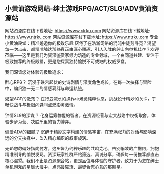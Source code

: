 ## 小黄油游戏网站-绅士游戏RPG/ACT/SLG/ADV黄油资源站

网站资源库在线下载地址: https://www.ntrku.com
网站资源库在线下载地址: https://www.ntrku.com
网站资源库在线下载地址: https://www.ntrku.com
专业小黄油殿堂：精准邂逅你的极致乐趣
厌倦了在浩瀚网络的混沌中徒劳寻觅？渴望每一次点击，都精准触达那些真正由匠心雕琢、引人入胜的绅士向单机佳作？欢迎莅临——这里是我们为资深鉴赏家倾力筑造的专业领域，一个由同道共建、专注于极致推荐的终极殿堂，更是您探索独特愉悦不可或缺的权威罗盘。

我们深谙您对体验的极致追求：

醉心RPG？ 沉浸于跌宕起伏的史诗剧情与深度角色成长，在每一次抉择与冒险中，编织独一无二的情感羁绊与命运轨迹。

渴望ACT的激荡？ 在行云流水的操作中爆发纯粹快感，挑战设计精妙的关卡，于畅快战斗与极限闪避间点燃澎湃激情。

钟情SLG的深谋？ 化身运筹帷幄的智者，在资源经营与宏大战略中权衡取舍，体验步步为营、决胜千里的智力博弈。

偏爱ADV的细腻？ 沉醉于精妙文字构建的情感宇宙，在充满张力的对话与影响深远的分支抉择中，坠入精心编织的叙事旋涡。

无论您的偏好指向何方，这里皆为纯粹乐趣的共鸣之地。告别低效的广撒网，拥抱精准制导的愉悦发现。资深玩家社群严格筛选、真诚分享，确保每一份推荐都直击核心渴望。我们不止是资源聚合站，更是品位与体验的守护者，致力于为您在绅士单机游戏的星辰大海中，点亮最璀璨、最契合您心意的那颗星。

<!--
**nrtku/nrtku** is a ✨ _special_ ✨ repository because its `README.md` (this file) appears on your GitHub profile.

Here are some ideas to get you started:

- 🔭 I’m currently working on ...
- 🌱 I’m currently learning ...
- 👯 I’m looking to collaborate on ...
- 🤔 I’m looking for help with ...
- 💬 Ask me about ...
- 📫 How to reach me: ...
- 😄 Pronouns: ...
- ⚡ Fun fact: ...
-->
